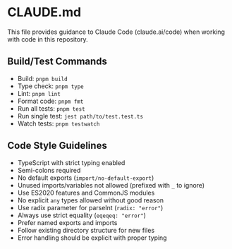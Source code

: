 # CLAUDE.md

This file provides guidance to Claude Code (claude.ai/code) when working with code in this repository.

## Build/Test Commands
- Build: `pnpm build`
- Type check: `pnpm type`
- Lint: `pnpm lint`
- Format code: `pnpm fmt`
- Run all tests: `pnpm test`
- Run single test: `jest path/to/test.test.ts`
- Watch tests: `pnpm testwatch`

## Code Style Guidelines
- TypeScript with strict typing enabled
- Semi-colons required
- No default exports (`import/no-default-export`)
- Unused imports/variables not allowed (prefixed with `_` to ignore)
- Use ES2020 features and CommonJS modules
- No explicit `any` types allowed without good reason
- Use radix parameter for parseInt (`radix: "error"`)
- Always use strict equality (`eqeqeq: "error"`)
- Prefer named exports and imports
- Follow existing directory structure for new files
- Error handling should be explicit with proper typing